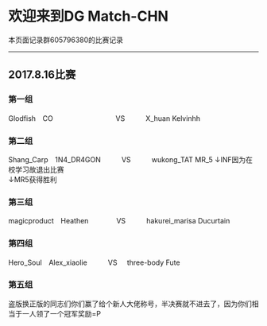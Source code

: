 # 欢迎来到DG Match-CHN
本页面记录群605796380的比赛记录
<br>

---------------------
## 2017.8.16比赛
### 第一组
Glodfish　CO　　　　　　　　　VS　　　X_huan  Kelvinhh

### 第二组
Shang_Carp　1N4_DR4GON　　　VS　　　wukong_TAT  MR_5
↓INF因为在校学习故退出比赛<br>
↓MR5获得胜利<br>

### 第三组
magicproduct　Heathen　　　　VS　　　hakurei_marisa  Ducurtain

### 第四组
Hero_Soul　Alex_xiaolie　　　VS     three-body  Fute

### 第五组
盗版换正版的同志们你们赢了给个新人大佬称号，半决赛就不进去了，因为你们相当于一人领了一个冠军奖励=P
